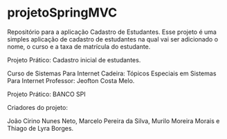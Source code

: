# projetoSpringMVC
Repositório para a aplicação Cadastro de Estudantes. Esse projeto é uma simples aplicação de cadastro de estudantes na qual vai ser adicionado o nome, o curso e a taxa de matrícula do estudante.

Projeto Prático: Cadastro inicial de estudantes.

Curso de Sistemas Para Internet 
Cadeira: Tópicos Especiais em Sistemas Para Internet
Professor: Jeofton Costa Melo.

Projeto Prático: BANCO SPI

Criadores do projeto:

João Cirino Nunes Neto,
Marcelo Pereira da Silva, 
Murilo Moreira Morais e 
Thiago de Lyra Borges.
